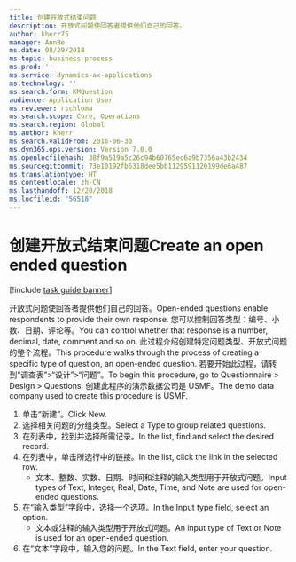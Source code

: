```yaml
---
title: 创建开放式结束问题
description: 开放式问题使回答者提供他们自己的回答。
author: kherr75
manager: AnnBe
ms.date: 08/29/2018
ms.topic: business-process
ms.prod: ''
ms.service: dynamics-ax-applications
ms.technology: ''
ms.search.form: KMQuestion
audience: Application User
ms.reviewer: rschloma
ms.search.scope: Core, Operations
ms.search.region: Global
ms.author: kherr
ms.search.validFrom: 2016-06-30
ms.dyn365.ops.version: Version 7.0.0
ms.openlocfilehash: 38f9a519a5c26c94b60765ec6a9b7356a43b2434
ms.sourcegitcommit: 73e10192fb6318dee5bb1129591120199de6a487
ms.translationtype: HT
ms.contentlocale: zh-CN
ms.lasthandoff: 12/20/2018
ms.locfileid: "56518"
---
```

# <a name="create-an-open-ended-question"></a><span data-ttu-id="42a2d-103">创建开放式结束问题</span><span class="sxs-lookup"><span data-stu-id="42a2d-103">Create an open ended question</span></span>

[!include [task guide banner](../../includes/task-guide-banner.md)]

<span data-ttu-id="42a2d-104">开放式问题使回答者提供他们自己的回答。</span><span class="sxs-lookup"><span data-stu-id="42a2d-104">Open-ended questions enable respondents to provide their own response.</span></span> <span data-ttu-id="42a2d-105">您可以控制回答类型：编号、小数、日期、评论等。</span><span class="sxs-lookup"><span data-stu-id="42a2d-105">You can control whether that response is a number, decimal, date, comment and so on.</span></span> <span data-ttu-id="42a2d-106">此过程介绍创建特定问题类型、开放式问题的整个流程。</span><span class="sxs-lookup"><span data-stu-id="42a2d-106">This procedure walks through the process of creating a specific type of question, an open-ended question.</span></span> <span data-ttu-id="42a2d-107">若要开始此过程，请转到“调查表”>“设计”>“问题”。</span><span class="sxs-lookup"><span data-stu-id="42a2d-107">To begin this procedure, go to Questionnaire > Design > Questions.</span></span> <span data-ttu-id="42a2d-108">创建此程序的演示数据公司是 USMF。</span><span class="sxs-lookup"><span data-stu-id="42a2d-108">The demo data company used to create this procedure is USMF.</span></span>

1. <span data-ttu-id="42a2d-109">单击“新建”。</span><span class="sxs-lookup"><span data-stu-id="42a2d-109">Click New.</span></span>
2. <span data-ttu-id="42a2d-110">选择相关问题的分组类型。</span><span class="sxs-lookup"><span data-stu-id="42a2d-110">Select a Type to group related questions.</span></span>
3. <span data-ttu-id="42a2d-111">在列表中，找到并选择所需记录。</span><span class="sxs-lookup"><span data-stu-id="42a2d-111">In the list, find and select the desired record.</span></span>
4. <span data-ttu-id="42a2d-112">在列表中，单击所选行中的链接。</span><span class="sxs-lookup"><span data-stu-id="42a2d-112">In the list, click the link in the selected row.</span></span>
    * <span data-ttu-id="42a2d-113">文本、整数、实数、日期、时间和注释的输入类型用于开放式问题。</span><span class="sxs-lookup"><span data-stu-id="42a2d-113">Input types of Text, Integer, Real, Date, Time, and Note are used for open-ended questions.</span></span>  
5. <span data-ttu-id="42a2d-114">在“输入类型”字段中，选择一个选项。</span><span class="sxs-lookup"><span data-stu-id="42a2d-114">In the Input type field, select an option.</span></span>
    * <span data-ttu-id="42a2d-115">文本或注释的输入类型用于开放式问题。</span><span class="sxs-lookup"><span data-stu-id="42a2d-115">An input type of Text or Note is used for an open-ended question.</span></span>  
6. <span data-ttu-id="42a2d-116">在“文本”字段中，输入您的问题。</span><span class="sxs-lookup"><span data-stu-id="42a2d-116">In the Text field, enter your question.</span></span>

